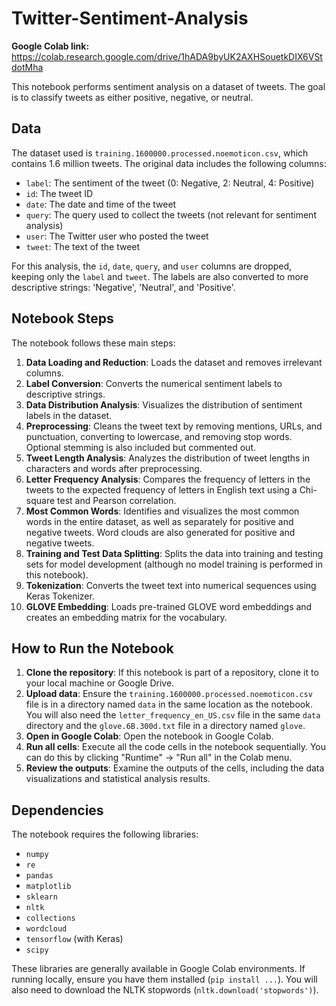 # Twitter-Sentiment-Analysis

**Google Colab link:** https://colab.research.google.com/drive/1hADA9byUK2AXHSouetkDIX6VStdotMha

This notebook performs sentiment analysis on a dataset of tweets. The goal is to classify tweets as either positive, negative, or neutral.

## Data

The dataset used is `training.1600000.processed.noemoticon.csv`, which contains 1.6 million tweets. The original data includes the following columns:

- `label`: The sentiment of the tweet (0: Negative, 2: Neutral, 4: Positive)
- `id`: The tweet ID
- `date`: The date and time of the tweet
- `query`: The query used to collect the tweets (not relevant for sentiment analysis)
- `user`: The Twitter user who posted the tweet
- `tweet`: The text of the tweet

For this analysis, the `id`, `date`, `query`, and `user` columns are dropped, keeping only the `label` and `tweet`. The labels are also converted to more descriptive strings: 'Negative', 'Neutral', and 'Positive'.

## Notebook Steps

The notebook follows these main steps:

1.  **Data Loading and Reduction**: Loads the dataset and removes irrelevant columns.
2.  **Label Conversion**: Converts the numerical sentiment labels to descriptive strings.
3.  **Data Distribution Analysis**: Visualizes the distribution of sentiment labels in the dataset.
4.  **Preprocessing**: Cleans the tweet text by removing mentions, URLs, and punctuation, converting to lowercase, and removing stop words. Optional stemming is also included but commented out.
5.  **Tweet Length Analysis**: Analyzes the distribution of tweet lengths in characters and words after preprocessing.
6.  **Letter Frequency Analysis**: Compares the frequency of letters in the tweets to the expected frequency of letters in English text using a Chi-square test and Pearson correlation.
7.  **Most Common Words**: Identifies and visualizes the most common words in the entire dataset, as well as separately for positive and negative tweets. Word clouds are also generated for positive and negative tweets.
8.  **Training and Test Data Splitting**: Splits the data into training and testing sets for model development (although no model training is performed in this notebook).
9.  **Tokenization**: Converts the tweet text into numerical sequences using Keras Tokenizer.
10. **GLOVE Embedding**: Loads pre-trained GLOVE word embeddings and creates an embedding matrix for the vocabulary.

## How to Run the Notebook

1.  **Clone the repository**: If this notebook is part of a repository, clone it to your local machine or Google Drive.
2.  **Upload data**: Ensure the `training.1600000.processed.noemoticon.csv` file is in a directory named `data` in the same location as the notebook. You will also need the `letter_frequency_en_US.csv` file in the same `data` directory and the `glove.6B.300d.txt` file in a directory named `glove`.
3.  **Open in Google Colab**: Open the notebook in Google Colab.
4.  **Run all cells**: Execute all the code cells in the notebook sequentially. You can do this by clicking "Runtime" -> "Run all" in the Colab menu.
5.  **Review the outputs**: Examine the outputs of the cells, including the data visualizations and statistical analysis results.

## Dependencies

The notebook requires the following libraries:

-   `numpy`
-   `re`
-   `pandas`
-   `matplotlib`
-   `sklearn`
-   `nltk`
-   `collections`
-   `wordcloud`
-   `tensorflow` (with Keras)
-   `scipy`

These libraries are generally available in Google Colab environments. If running locally, ensure you have them installed (`pip install ...`). You will also need to download the NLTK stopwords (`nltk.download('stopwords')`).
